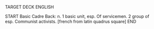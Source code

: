 TARGET DECK
ENGLISH

START
Basic
Cadre
Back: n. 1 basic unit, esp. Of servicemen. 2 group of esp. Communist activists. [french from latin quadrus square]
END
